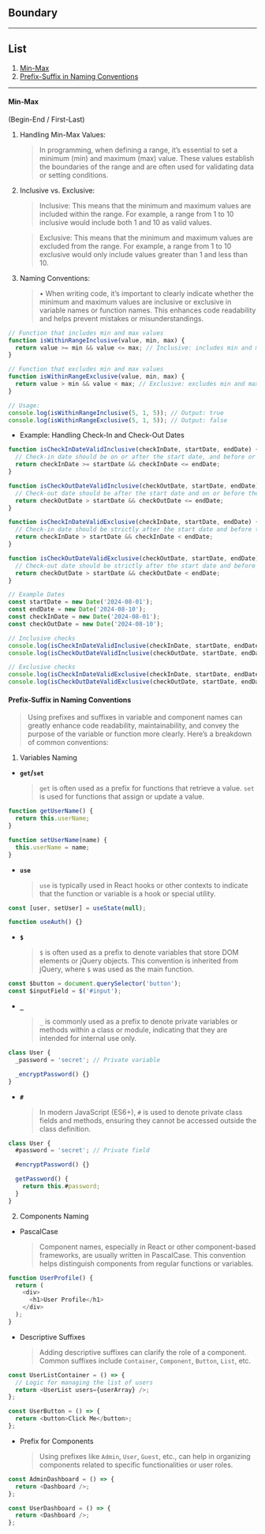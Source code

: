 ## Boundary

---

## List

1. [Min-Max](#min-max)
2. [Prefix-Suffix in Naming Conventions](#prefix-suffix-in-naming-conventions)

---

#### Min-Max

(Begin-End / First-Last)

1.  Handling Min-Max Values:
    > In programming, when defining a range, it’s essential to set a minimum (min) and maximum (max) value. These values establish the boundaries of the range and are often used for validating data or setting conditions.
2.  Inclusive vs. Exclusive:

    > Inclusive: This means that the minimum and maximum values are included within the range. For example, a range from 1 to 10 inclusive would include both 1 and 10 as valid values.

    > Exclusive: This means that the minimum and maximum values are excluded from the range. For example, a range from 1 to 10 exclusive would only include values greater than 1 and less than 10.

3.  Naming Conventions:
    > • When writing code, it’s important to clearly indicate whether the minimum and maximum values are inclusive or exclusive in variable names or function names. This enhances code readability and helps prevent mistakes or misunderstandings.

```javascript
// Function that includes min and max values
function isWithinRangeInclusive(value, min, max) {
  return value >= min && value <= max; // Inclusive: includes min and max
}

// Function that excludes min and max values
function isWithinRangeExclusive(value, min, max) {
  return value > min && value < max; // Exclusive: excludes min and max
}

// Usage:
console.log(isWithinRangeInclusive(5, 1, 5)); // Output: true
console.log(isWithinRangeExclusive(5, 1, 5)); // Output: false
```

- Example: Handling Check-In and Check-Out Dates

```javascript
function isCheckInDateValidInclusive(checkInDate, startDate, endDate) {
  // Check-in date should be on or after the start date, and before or on the end date
  return checkInDate >= startDate && checkInDate <= endDate;
}

function isCheckOutDateValidInclusive(checkOutDate, startDate, endDate) {
  // Check-out date should be after the start date and on or before the end date
  return checkOutDate > startDate && checkOutDate <= endDate;
}

function isCheckInDateValidExclusive(checkInDate, startDate, endDate) {
  // Check-in date should be strictly after the start date and before the end date
  return checkInDate > startDate && checkInDate < endDate;
}

function isCheckOutDateValidExclusive(checkOutDate, startDate, endDate) {
  // Check-out date should be strictly after the start date and before the end date
  return checkOutDate > startDate && checkOutDate < endDate;
}

// Example Dates
const startDate = new Date('2024-08-01');
const endDate = new Date('2024-08-10');
const checkInDate = new Date('2024-08-01');
const checkOutDate = new Date('2024-08-10');

// Inclusive checks
console.log(isCheckInDateValidInclusive(checkInDate, startDate, endDate)); // Output: true
console.log(isCheckOutDateValidInclusive(checkOutDate, startDate, endDate)); // Output: true

// Exclusive checks
console.log(isCheckInDateValidExclusive(checkInDate, startDate, endDate)); // Output: false
console.log(isCheckOutDateValidExclusive(checkOutDate, startDate, endDate)); // Output: false
```

#### Prefix-Suffix in Naming Conventions

> Using prefixes and suffixes in variable and component names can greatly enhance code readability, maintainability, and convey the purpose of the variable or function more clearly. Here’s a breakdown of common conventions:

1. Variables Naming

- **`get`/`set`**
  > `get` is often used as a prefix for functions that retrieve a value.
  > `set` is used for functions that assign or update a value.

```javascript
function getUserName() {
  return this.userName;
}

function setUserName(name) {
  this.userName = name;
}
```

- **`use`**
  > `use` is typically used in React hooks or other contexts to indicate that the function or variable is a hook or special utility.

```javascript
const [user, setUser] = useState(null);

function useAuth() {}
```

- **`$`**
  > `$` is often used as a prefix to denote variables that store DOM elements or jQuery objects. This convention is inherited from jQuery, where `$` was used as the main function.

```javascript
const $button = document.querySelector('button');
const $inputField = $('#input');
```

- **`_`**
  > `_` is commonly used as a prefix to denote private variables or methods within a class or module, indicating that they are intended for internal use only.

```javascript
class User {
  _password = 'secret'; // Private variable

  _encryptPassword() {}
}
```

- **`#`**
  > In modern JavaScript (ES6+), `#` is used to denote private class fields and methods, ensuring they cannot be accessed outside the class definition.

```javascript
class User {
  #password = 'secret'; // Private field

  #encryptPassword() {}

  getPassword() {
    return this.#password;
  }
}
```

2. Components Naming

- PascalCase
  > Component names, especially in React or other component-based frameworks, are usually written in PascalCase. This convention helps distinguish components from regular functions or variables.

```javascript
function UserProfile() {
  return (
    <div>
      <h1>User Profile</h1>
    </div>
  );
}
```

- Descriptive Suffixes
  > Adding descriptive suffixes can clarify the role of a component. Common suffixes include `Container`, `Component`, `Button`, `List`, etc.

```javascript
const UserListContainer = () => {
  // Logic for managing the list of users
  return <UserList users={userArray} />;
};

const UserButton = () => {
  return <button>Click Me</button>;
};
```

- Prefix for Components
  > Using prefixes like `Admin`, `User`, `Guest`, etc., can help in organizing components related to specific functionalities or user roles.

```javascript
const AdminDashboard = () => {
  return <Dashboard />;
};

const UserDashboard = () => {
  return <Dashboard />;
};
```
